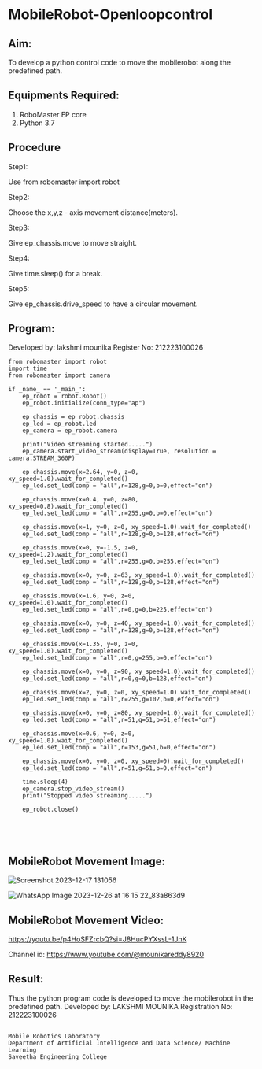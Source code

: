 # MobileRobot-Openloopcontrol
## Aim:

To develop a python control code to move the mobilerobot along the predefined path.

## Equipments Required:
1. RoboMaster EP core
2. Python 3.7

## Procedure

Step1:

Use from robomaster import robot

Step2:

Choose the x,y,z - axis movement distance(meters).

Step3:

Give ep_chassis.move to move straight.

Step4:

Give time.sleep() for a break.

Step5:

Give ep_chassis.drive_speed to have a circular movement.

## Program:
Developed by:  lakshmi mounika Register No: 212223100026
~~~
from robomaster import robot
import time
from robomaster import camera

if _name_ == '_main_':
    ep_robot = robot.Robot()
    ep_robot.initialize(conn_type="ap")

    ep_chassis = ep_robot.chassis
    ep_led = ep_robot.led
    ep_camera = ep_robot.camera

    print("Video streaming started.....")
    ep_camera.start_video_stream(display=True, resolution = camera.STREAM_360P)

    ep_chassis.move(x=2.64, y=0, z=0, xy_speed=1.0).wait_for_completed()
    ep_led.set_led(comp = "all",r=128,g=0,b=0,effect="on")

    ep_chassis.move(x=0.4, y=0, z=80, xy_speed=0.8).wait_for_completed()
    ep_led.set_led(comp = "all",r=255,g=0,b=0,effect="on")

    ep_chassis.move(x=1, y=0, z=0, xy_speed=1.0).wait_for_completed()
    ep_led.set_led(comp = "all",r=128,g=0,b=128,effect="on")

    ep_chassis.move(x=0, y=-1.5, z=0, xy_speed=1.2).wait_for_completed()
    ep_led.set_led(comp = "all",r=255,g=0,b=255,effect="on")

    ep_chassis.move(x=0, y=0, z=63, xy_speed=1.0).wait_for_completed()
    ep_led.set_led(comp = "all",r=128,g=0,b=128,effect="on")

    ep_chassis.move(x=1.6, y=0, z=0, xy_speed=1.0).wait_for_completed()
    ep_led.set_led(comp = "all",r=0,g=0,b=225,effect="on")

    ep_chassis.move(x=0, y=0, z=40, xy_speed=1.0).wait_for_completed()
    ep_led.set_led(comp = "all",r=128,g=0,b=128,effect="on")

    ep_chassis.move(x=1.35, y=0, z=0, xy_speed=1.0).wait_for_completed()
    ep_led.set_led(comp = "all",r=0,g=255,b=0,effect="on")

    ep_chassis.move(x=0, y=0, z=90, xy_speed=1.0).wait_for_completed()
    ep_led.set_led(comp = "all",r=0,g=0,b=128,effect="on") 

    ep_chassis.move(x=2, y=0, z=0, xy_speed=1.0).wait_for_completed()
    ep_led.set_led(comp = "all",r=255,g=102,b=0,effect="on")

    ep_chassis.move(x=0, y=0, z=80, xy_speed=1.0).wait_for_completed()
    ep_led.set_led(comp = "all",r=51,g=51,b=51,effect="on")    

    ep_chassis.move(x=0.6, y=0, z=0, xy_speed=1.0).wait_for_completed()
    ep_led.set_led(comp = "all",r=153,g=51,b=0,effect="on")    

    ep_chassis.move(x=0, y=0, z=0, xy_speed=0).wait_for_completed()
    ep_led.set_led(comp = "all",r=51,g=51,b=0,effect="on")   

    time.sleep(4)
    ep_camera.stop_video_stream()
    print("Stopped video streaming.....")

    ep_robot.close()
    

    


~~~



## MobileRobot Movement Image:
![Screenshot 2023-12-17 131056](https://github.com/mounika2005/mobilerobot-openloopcontrol/assets/145633112/4e48f05d-abbb-43ad-bda5-82b6038d5673)

![WhatsApp Image 2023-12-26 at 16 15 22_83a863d9](https://github.com/mounika2005/mobilerobot-openloopcontrol/assets/145633112/7386d466-a582-41d6-9cab-7e21bc1493ae)

## MobileRobot Movement Video:

https://youtu.be/p4HoSFZrcbQ?si=J8HucPYXssL-1JnK

Channel id: 
https://www.youtube.com/@mounikareddy8920

## Result:
Thus the python program code is developed to move the mobilerobot in the predefined path.
Developed by: LAKSHMI MOUNIKA
Registration No: 212223100026

~~~

Mobile Robotics Laboratory
Department of Artificial Intelligence and Data Science/ Machine Learning
Saveetha Engineering College
~~~

